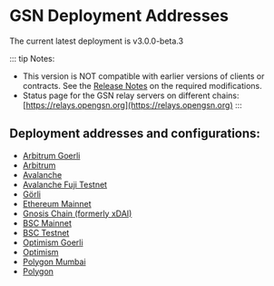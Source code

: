 # GSN Deployment Addresses

The current latest deployment is v3.0.0-beta.3

::: tip Notes:
* This version is NOT compatible with earlier versions of clients or contracts. See the [Release Notes](https://github.com/opengsn/gsn/releases/tag/v3.0.0-beta.3)
  on the required modifications.
* Status page for the GSN relay servers on different chains: [https://relays.opengsn.org](https://relays.opengsn.org)
:::

## Deployment addresses and configurations:
- [Arbitrum Goerli](./arbitrum/goerli-arbitrum.md)
- [Arbitrum](./arbitrum/arbitrum.md)
- [Avalanche](./avax/avalanche.md)
- [Avalanche Fuji Testnet](./avax/avalanche-fuji.md)
- [Görli](./ethereum/goerli.md)
- [Ethereum Mainnet](./ethereum/mainnet.md)
- [Gnosis Chain (formerly xDAI)](./gnosis/gnosis.md)
- [BSC Mainnet](./bsc/bsc-mainnet.md)
- [BSC Testnet](./bsc/bsc-testnet.md)
- [Optimism Goerli](./optimism/goerli-optimism.md)
- [Optimism](./optimism/optimism.md)
- [Polygon Mumbai](./polygon/mumbai.md)
- [Polygon](./polygon/polygon.md)
